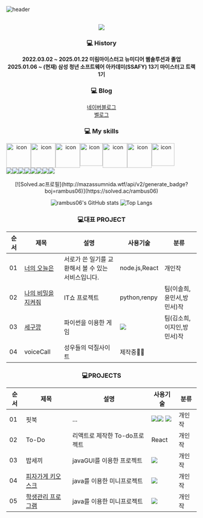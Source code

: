 ![header](https://capsule-render.vercel.app/api?type=waving&color=auto&height=180&section=header&text=Welcome%20to%20my%20Github\%20💡&fontAlignY=45&desc=%20&fontSize=60&animation=twinkling) <br><br>


<div align="center">
<img src="https://github.com/user-attachments/assets/dd8dd228-6d7c-414b-b77c-d7eff20bad27"/>
<br/>

### 💻 History
  <b>
  2022.03.02 ~ 2025.01.22 미림마이스터고 뉴미디어 웹솔루션과 졸업<br>
  2025.01.06 ~ (현재) 삼성 청년 소프트웨어 아카데미(SSAFY) 13기 마이스터고 트랙 1기
  </b>
<br/>

### 💻 Blog

[네이버블로그](https://blog.naver.com/rambus06)<br/>
[벨로그](https://velog.io/@rambus06/posts)
  
### 💻 My skills
  <div style="display: flex; align-items: flex-start;">
    <img src="https://techstack-generator.vercel.app/python-icon.svg" alt="icon" width="65" height="65" />
    <img src="https://techstack-generator.vercel.app/js-icon.svg" alt="icon" width="65" height="65" />
    <img src="https://techstack-generator.vercel.app/django-icon.svg" alt="icon" width="65" height="65" />
    <br>
    <img src="https://techstack-generator.vercel.app/nginx-icon.svg" alt="icon" width="60" height="60" />
    <img src="https://techstack-generator.vercel.app/mysql-icon.svg" alt="icon" width="65" height="65" />
    <img src="https://techstack-generator.vercel.app/react-icon.svg" alt="icon" width="65" height="65" />
    <img src="https://techstack-generator.vercel.app/github-icon.svg" alt="icon" width="60" height="60" />
    
  </div>

  <div style="display: flex; align-items: flex-start;">
    <img src="https://img.shields.io/badge/HTML5-E34F26?style=flat-square&logo=HTML5&logoColor=white"/></a>
    <img src="https://img.shields.io/badge/CSS3-1572B6?style=flat-square&logo=CSS3&logoColor=white"/></a>
    <img src="https://img.shields.io/badge/JavaScript-F7DF1E?style=flat-square&logo=JavaScript&logoColor=white"/></a>
    <img src="https://img.shields.io/badge/C-A8B9CC?style=flat-square&logo=C&logoColor=white"/></a>
    <img src="https://img.shields.io/badge/Figma-F24E1E?style=flat-square&logo=Figma&logoColor=white"/></a>
    <img src="https://img.shields.io/badge/Photoshop-000000?style=flat-square&logo=&logoColor=white"/></a>
    <img src="https://img.shields.io/badge/Python-3766AB?style=flat-square&logo=Python&logoColor=white"/></a>
    <img src="https://img.shields.io/badge/django-092E20?style=flat-square&logo=django&logoColor=white"/></a>
  </div>

  <br/>
  
<div align="center">
[![Solved.ac프로필](http://mazassumnida.wtf/api/v2/generate_badge?boj=rambus06)](https://solved.ac/rambus06)
  
![rambus06's GitHub stats](https://github-readme-stats.vercel.app/api?username=rambus2006&show_icons=true&theme=dracula)
![Top Langs](https://github-readme-stats.vercel.app/api/top-langs/?username=rambus2006&layout=compact&theme=dracula)
  
### 💻대표 PROJECT
|순서 | 제목 | 설명 | 사용기술 | 분류 | 
|-------|-----------|-----|---------|-----|
| 01 | [너의 오늘은](https://github.com/rambus2006/ITSHOW/tree/master) | 서로가 쓴 일기를 교환해서 볼 수 있는 서비스입니다. | node.js,React | 개인작 |
| 02 | [나의 비밀을 지켜줘](https://github.com/pengsuming/Keep_my_secret) | IT쇼 프로젝트| python,renpy |  팀(이솔희,윤민서,방민서)작 |
| 03 |[세구깡](https://github.com/rambus2006/HanyangPy-Segugang) |파이썬을 이용한 게임|<img src="https://img.shields.io/badge/Python-3766AB?style=flat-square&logo=Python&logoColor=white"/></a>| 팀(김소희,이지인,방민서)작|
| 04 | voiceCall |성우들의 덕질사이트| 제작중👩‍💻|


### 💻PROJECTS
|순서 | 제목 | 설명 | 사용기술 | 분류 |
|----|-------|-----|---------|----|
| 01 |핏북 |...|<img src="https://img.shields.io/badge/HTML5-E34F26?style=flat-square&logo=HTML5&logoColor=white"/></a><img src="https://img.shields.io/badge/CSS3-1572B6?style=flat-square&logo=CSS3&logoColor=white"/></a> <img src="https://img.shields.io/badge/JavaScript-F7DF1E?style=flat-square&logo=JavaScript&logoColor=white"/></a>| 개인작 |
| 02 |To-Do |리액트로 제작한 To-do프로젝트 |React| 개인작 | 
| 03 |밥세끼|javaGUI를 이용한 프로젝트|<img src="https://img.shields.io/badge/Java-007396?style=flat-square&logo=Java&logoColor=white"/></a>| 개인작 | 
| 04 |[피자가게 키오스크](https://github.com/rambus2006/JavaArrangement?tab=readme-ov-file#%ED%94%BC%EC%9E%90%EA%B0%80%EA%B2%8C%ED%82%A4%EC%98%A4%EC%8A%A4%ED%81%AC)|java를 이용한 미니프로젝트|<img src="https://img.shields.io/badge/Java-007396?style=flat-square&logo=Java&logoColor=white"/></a>| 개인작 | 
| 05 |[학생관리 프로그램](https://github.com/rambus2006/JavaArrangement?tab=readme-ov-file#%ED%94%BC%EC%9E%90%EA%B0%80%EA%B2%8C%ED%82%A4%EC%98%A4%EC%8A%A4%ED%81%AC)|java를 이용한 미니프로젝트|<img src="https://img.shields.io/badge/Java-007396?style=flat-square&logo=Java&logoColor=white"/></a>| 개인작 | 

</div>








